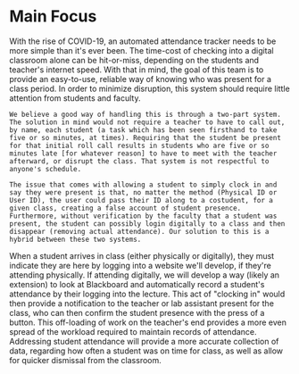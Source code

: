 # Main Focus

  With the rise of COVID-19, an automated attendance tracker needs to be more simple than it's ever been. The time-cost of checking into a digital classroom alone can be hit-or-miss, depending on the students and teacher's internet speed. With that in mind, the goal of this team is to provide an easy-to-use, reliable way of knowing who was present for a class period. In order to minimize disruption, this system should require little attention from students and faculty.
  
	We believe a good way of handling this is through a two-part system. The solution in mind would not require a teacher to have to call out, by name, each student (a task which has been seen firsthand to take five or so minutes, at times). Requiring that the student be present for that initial roll call results in students who are five or so minutes late [for whatever reason] to have to meet with the teacher afterward, or disrupt the class. That system is not respectful to anyone's schedule.
	
	The issue that comes with allowing a student to simply clock in and say they were present is that, no matter the method (Physical ID or User ID), the user could pass their ID along to a costudent, for a given class, creating a false account of student presence. Furthermore, without verification by the faculty that a student was present, the student can possibly login digitally to a class and then disappear (removing actual attendance). Our solution to this is a hybrid between these two systems. 
	
When a student arrives in class (either physically or digitally), they must indicate they are here by logging into a website we'll develop, if they're attending physically. If attending digitally, we will develop a way (likely an extension) to look at Blackboard and automatically record a student's attendance by their logging into the lecture. This act of "clocking in" would then provide a notification to the teacher or lab assistant present for the class, who can then confirm the student presence with the press of a button. This off-loading of work on the teacher's end provides a more even spread of the workload required to maintain records of attendance. Addressing student attendance will provide a more accurate collection of data, regarding how often a student was on time for class, as well as allow for quicker dismissal from the classroom.

